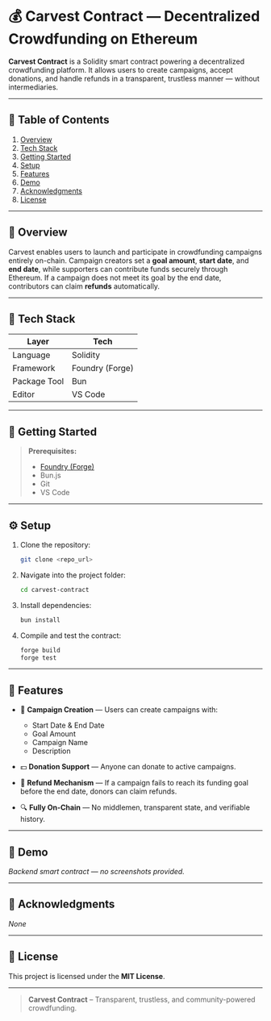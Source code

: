 # 💰 Carvest Contract — Decentralized Crowdfunding on Ethereum

**Carvest Contract** is a Solidity smart contract powering a decentralized crowdfunding platform. It allows users to create campaigns, accept donations, and handle refunds in a transparent, trustless manner — without intermediaries.

---

## 📑 Table of Contents

1. [Overview](#-overview)
2. [Tech Stack](#-tech-stack)
3. [Getting Started](#-getting-started)
4. [Setup](#-setup)
5. [Features](#-features)
6. [Demo](#-demo)
7. [Acknowledgments](#-acknowledgments)
8. [License](#-license)

---

## 🌟 Overview

Carvest enables users to launch and participate in crowdfunding campaigns entirely on-chain. Campaign creators set a **goal amount**, **start date**, and **end date**, while supporters can contribute funds securely through Ethereum. If a campaign does not meet its goal by the end date, contributors can claim **refunds** automatically.

---

## 🧠 Tech Stack

| Layer        | Tech            |
|--------------|-----------------|
| Language     | Solidity        |
| Framework    | Foundry (Forge) |
| Package Tool | Bun             |
| Editor       | VS Code         |

---

## 🚀 Getting Started

> **Prerequisites:**
> - [Foundry (Forge)](https://book.getfoundry.sh/)
> - Bun.js
> - Git
> - VS Code

---

## ⚙️ Setup

1. Clone the repository:
   ```bash
   git clone <repo_url>
   ```

2. Navigate into the project folder:

   ```bash
   cd carvest-contract
   ```

3. Install dependencies:

   ```bash
   bun install
   ```

4. Compile and test the contract:

   ```bash
   forge build
   forge test
   ```

---

## 🎯 Features

* 📅 **Campaign Creation** — Users can create campaigns with:

  * Start Date & End Date
  * Goal Amount
  * Campaign Name
  * Description

* 💵 **Donation Support** — Anyone can donate to active campaigns.

* 🔄 **Refund Mechanism** — If a campaign fails to reach its funding goal before the end date, donors can claim refunds.

* 🔍 **Fully On-Chain** — No middlemen, transparent state, and verifiable history.

---

## 📸 Demo

*Backend smart contract — no screenshots provided.*

---

## 🙏 Acknowledgments

*None*

---

## 📜 License

This project is licensed under the **MIT License**.

---

> **Carvest Contract** – Transparent, trustless, and community-powered crowdfunding.
